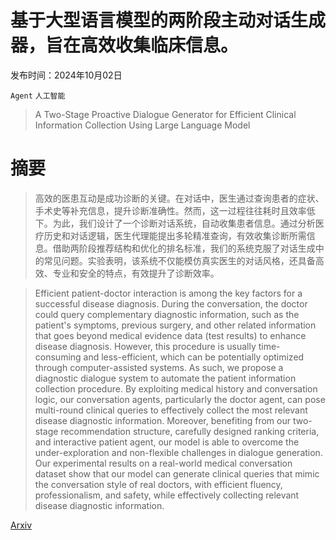 # 基于大型语言模型的两阶段主动对话生成器，旨在高效收集临床信息。

发布时间：2024年10月02日

`Agent` `人工智能`

> A Two-Stage Proactive Dialogue Generator for Efficient Clinical Information Collection Using Large Language Model

# 摘要

> 高效的医患互动是成功诊断的关键。在对话中，医生通过查询患者的症状、手术史等补充信息，提升诊断准确性。然而，这一过程往往耗时且效率低下。为此，我们设计了一个诊断对话系统，自动收集患者信息。通过分析医疗历史和对话逻辑，医生代理能提出多轮精准查询，有效收集诊断所需信息。借助两阶段推荐结构和优化的排名标准，我们的系统克服了对话生成中的常见问题。实验表明，该系统不仅能模仿真实医生的对话风格，还具备高效、专业和安全的特点，有效提升了诊断效率。

> Efficient patient-doctor interaction is among the key factors for a successful disease diagnosis. During the conversation, the doctor could query complementary diagnostic information, such as the patient's symptoms, previous surgery, and other related information that goes beyond medical evidence data (test results) to enhance disease diagnosis. However, this procedure is usually time-consuming and less-efficient, which can be potentially optimized through computer-assisted systems. As such, we propose a diagnostic dialogue system to automate the patient information collection procedure. By exploiting medical history and conversation logic, our conversation agents, particularly the doctor agent, can pose multi-round clinical queries to effectively collect the most relevant disease diagnostic information. Moreover, benefiting from our two-stage recommendation structure, carefully designed ranking criteria, and interactive patient agent, our model is able to overcome the under-exploration and non-flexible challenges in dialogue generation. Our experimental results on a real-world medical conversation dataset show that our model can generate clinical queries that mimic the conversation style of real doctors, with efficient fluency, professionalism, and safety, while effectively collecting relevant disease diagnostic information.

[Arxiv](https://arxiv.org/abs/2410.03770)
